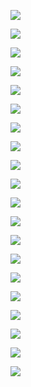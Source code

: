 ![](../../../Media/Pasted%20image%2020230402211707.png)


![](../../../Media/Pasted%20image%2020230402211724.png)


![](../../../Media/Pasted%20image%2020230402211737.png)



![](../../../Media/Pasted%20image%2020230402211750.png)


![](../../../Media/Pasted%20image%2020230402211804.png)


![](../../../Media/Pasted%20image%2020230402211824.png)


![](../../../Media/Pasted%20image%2020230402211840.png)


![](../../../Media/Pasted%20image%2020230402211852.png)


![](../../../Media/Pasted%20image%2020230402211908.png)


![](../../../Media/Pasted%20image%2020230402211921.png)


![](../../../Media/Pasted%20image%2020230402211934.png)


![](../../../Media/Pasted%20image%2020230402211947.png)


![](../../../Media/Pasted%20image%2020230402212000.png)

![](../../../Media/Pasted%20image%2020230402212012.png)

![](../../../Media/Pasted%20image%2020230402212027.png)


![](../../../Media/Pasted%20image%2020230402212039.png)


![](../../../Media/Pasted%20image%2020230402212052.png)

![](../../../Media/Pasted%20image%2020230402212102.png)

![](../../../Media/Pasted%20image%2020230402212117.png)

![](../../../Media/Pasted%20image%2020230402212128.png)











